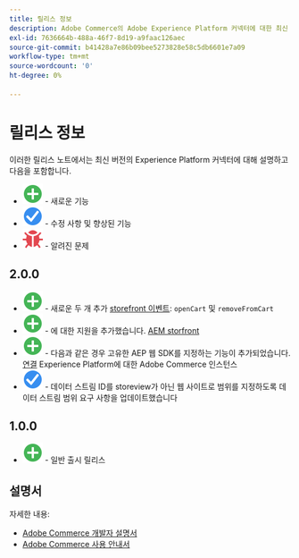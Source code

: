 ```yaml
---
title: 릴리스 정보
description: Adobe Commerce의 Adobe Experience Platform 커넥터에 대한 최신 릴리스 정보입니다.
exl-id: 7636664b-488a-46f7-8d19-a9faac126aec
source-git-commit: b41428a7e86b09bee5273828e58c5db6601e7a09
workflow-type: tm+mt
source-wordcount: '0'
ht-degree: 0%

---
```


# 릴리스 정보

이러한 릴리스 노트에서는 최신 버전의 Experience Platform 커넥터에 대해 설명하고 다음을 포함합니다.

* ![새로 만들기](../assets/new.svg) - 새로운 기능
* ![수정](../assets/fix.svg) - 수정 사항 및 향상된 기능
* ![버그](../assets/bug.svg) - 알려진 문제

## 2.0.0

* ![새로 만들기](../assets/new.svg) - 새로운 두 개 추가 [storefront 이벤트](events.md): `openCart` 및 `removeFromCart`
* ![새로 만들기](../assets/new.svg) - 에 대한 지원을 추가했습니다. [AEM storfront](overview.md#aem-support)
* ![새로 만들기](../assets/new.svg) - 다음과 같은 경우 고유한 AEP 웹 SDK를 지정하는 기능이 추가되었습니다. [연결](connect-data.md) Experience Platform에 대한 Adobe Commerce 인스턴스
* ![수정](../assets/fix.svg) - 데이터 스트림 ID를 storeview가 아닌 웹 사이트로 범위를 지정하도록 데이터 스트림 범위 요구 사항을 업데이트했습니다

## 1.0.0

* ![새로 만들기](../assets/new.svg) - 일반 출시 릴리스

## 설명서

자세한 내용:

* [Adobe Commerce 개발자 설명서](https://devdocs.magento.com/)
* [Adobe Commerce 사용 안내서](https://docs.magento.com/user-guide/)
